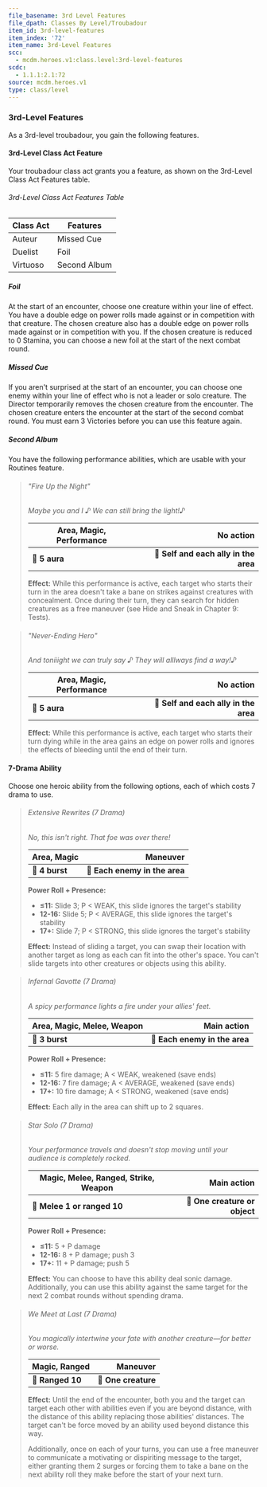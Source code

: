 ```yaml
---
file_basename: 3rd Level Features
file_dpath: Classes By Level/Troubadour
item_id: 3rd-level-features
item_index: '72'
item_name: 3rd-Level Features
scc:
  - mcdm.heroes.v1:class.level:3rd-level-features
scdc:
  - 1.1.1:2.1:72
source: mcdm.heroes.v1
type: class/level
---
```


### 3rd-Level Features

As a 3rd-level troubadour, you gain the following features.

#### 3rd-Level Class Act Feature

Your troubadour class act grants you a feature, as shown on the 3rd-Level Class Act Features table.

###### 3rd-Level Class Act Features Table

| Class Act | Features     |
| --------- | ------------ |
| Auteur    | Missed Cue   |
| Duelist   | Foil         |
| Virtuoso  | Second Album |

##### Foil

At the start of an encounter, choose one creature within your line of effect. You have a double edge on power rolls made against or in competition with that creature. The chosen creature also has a double edge on power rolls made against or in competition with you. If the chosen creature is reduced to 0 Stamina, you can choose a new foil at the start of the next combat round.

##### Missed Cue

If you aren't surprised at the start of an encounter, you can choose one enemy within your line of effect who is not a leader or solo creature. The Director temporarily removes the chosen creature from the encounter. The chosen creature enters the encounter at the start of the second combat round. You must earn 3 Victories before you can use this feature again.

##### Second Album

You have the following performance abilities, which are usable with your Routines feature.

<!-- -->
> ###### "Fire Up the Night"
>
> *Maybe you and I ♪ We can still bring the light!♪*
>
> | **Area, Magic, Performance** |                         **No action** |
> | ---------------------------- | ------------------------------------: |
> | **📏 5 aura**                | **🎯 Self and each ally in the area** |
>
> **Effect:** While this performance is active, each target who starts their turn in the area doesn't take a bane on strikes against creatures with concealment. Once during their turn, they can search for hidden creatures as a free maneuver (see Hide and Sneak in Chapter 9: Tests).

<!-- -->
> ###### "Never-Ending Hero"
>
> *And toniiight we can truly say ♪ They will alllways find a way!♪*
>
> | **Area, Magic, Performance** |                         **No action** |
> | ---------------------------- | ------------------------------------: |
> | **📏 5 aura**                | **🎯 Self and each ally in the area** |
>
> **Effect:** While this performance is active, each target who starts their turn dying while in the area gains an edge on power rolls and ignores the effects of bleeding until the end of their turn.

#### 7-Drama Ability

Choose one heroic ability from the following options, each of which costs 7 drama to use.

<!-- -->
> ###### Extensive Rewrites (7 Drama)
>
> *No, this isn't right. That foe was over there!*
>
> | **Area, Magic** |                  **Maneuver** |
> | --------------- | ----------------------------: |
> | **📏 4 burst**  | **🎯 Each enemy in the area** |
>
> **Power Roll + Presence:**
>
> - **≤11:** Slide 3; P < WEAK, this slide ignores the target's stability
> - **12-16:** Slide 5; P < AVERAGE, this slide ignores the target's stability
> - **17+:** Slide 7; P < STRONG, this slide ignores the target's stability
>
> **Effect:** Instead of sliding a target, you can swap their location with another target as long as each can fit into the other's space. You can't slide targets into other creatures or objects using this ability.

<!-- -->
> ###### Infernal Gavotte (7 Drama)
>
> *A spicy performance lights a fire under your allies' feet.*
>
> | **Area, Magic, Melee, Weapon** |               **Main action** |
> | ------------------------------ | ----------------------------: |
> | **📏 3 burst**                 | **🎯 Each enemy in the area** |
>
> **Power Roll + Presence:**
>
> - **≤11:** 5 fire damage; A < WEAK, weakened (save ends)
> - **12-16:** 7 fire damage; A < AVERAGE, weakened (save ends)
> - **17+:** 10 fire damage; A < STRONG, weakened (save ends)
>
> **Effect:** Each ally in the area can shift up to 2 squares.

<!-- -->
> ###### Star Solo (7 Drama)
>
> *Your performance travels and doesn't stop moving until your audience is completely rocked.*
>
> | **Magic, Melee, Ranged, Strike, Weapon** |               **Main action** |
> | ---------------------------------------- | ----------------------------: |
> | **📏 Melee 1 or ranged 10**              | **🎯 One creature or object** |
>
> **Power Roll + Presence:**
>
> - **≤11:** 5 + P damage
> - **12-16:** 8 + P damage; push 3
> - **17+:** 11 + P damage; push 5
>
> **Effect:** You can choose to have this ability deal sonic damage. Additionally, you can use this ability against the same target for the next 2 combat rounds without spending drama.

<!-- -->
> ###### We Meet at Last (7 Drama)
>
> *You magically intertwine your fate with another creature—for better or worse.*
>
> | **Magic, Ranged** |        **Maneuver** |
> | ----------------- | ------------------: |
> | **📏 Ranged 10**  | **🎯 One creature** |
>
> **Effect:** Until the end of the encounter, both you and the target can target each other with abilities even if you are beyond distance, with the distance of this ability replacing those abilities' distances. The target can't be force moved by an ability used beyond distance this way.
>
> Additionally, once on each of your turns, you can use a free maneuver to communicate a motivating or dispiriting message to the target, either granting them 2 surges or forcing them to take a bane on the next ability roll they make before the start of your next turn.
